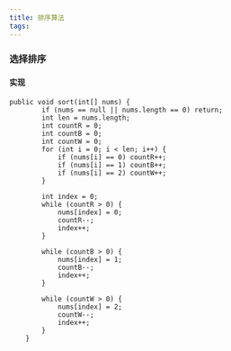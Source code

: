 ```yaml
---
title: 排序算法
tags:
---
```


### 选择排序
#### 实现
    public void sort(int[] nums) {
            if (nums == null || nums.length == 0) return;
            int len = nums.length;
            int countR = 0;
            int countB = 0;
            int countW = 0;
            for (int i = 0; i < len; i++) {
                if (nums[i] == 0) countR++;
                if (nums[i] == 1) countB++;
                if (nums[i] == 2) countW++;
            }

            int index = 0;
            while (countR > 0) {
                nums[index] = 0;
                countR--;
                index++;
            }

            while (countB > 0) {
                nums[index] = 1;
                countB--;
                index++;
            }

            while (countW > 0) {
                nums[index] = 2;
                countW--;
                index++;
            }
        }